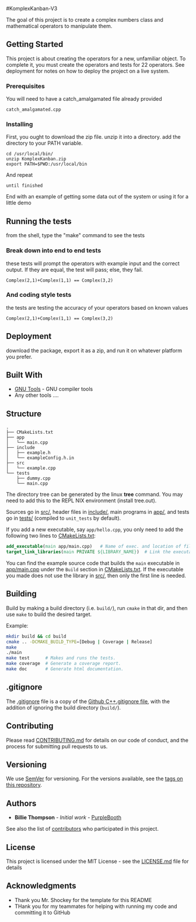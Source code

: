 #KomplexKanban-V3

The goal of this project is to create a complex numbers class and mathematical operators to manipulate them.
## Getting Started

This project is about creating the operators for a new, unfamiliar object. To complete it, you must create the operators and tests for 22 operators. See deployment for notes on how to deploy the project on a live system.

### Prerequisites
You will need to have a catch_amalgamated file already provided 
```
catch_amalgamated.cpp
```

### Installing

First, you ought to download the zip file. unzip it into a directory. add the directory to your PATH variable.

```
cd /usr/local/bin/
unzip KomplexKanban.zip
export PATH=$PWD:/usr/local/bin
```

And repeat

```
until finished
```

End with an example of getting some data out of the system or using it for a little demo

## Running the tests

from the shell, type the "make" command to see the tests

### Break down into end to end tests

these tests will prompt the operators with example input and the correct output. If they are equal, the test will pass; else, they fail.
```
Complex(2,1)+Complex(1,1) == Complex(3,2)
```

### And coding style tests

the tests are testing the accuracy of your operators based on known values
```
Complex(2,1)+Complex(1,1) == Complex(3,2)
```

## Deployment

download the package, export it as a zip, and run it on whatever platform you prefer.

## Built With

* [GNU Tools](https://www.gnu.org/software/gcc/) - GNU compiler tools
* Any other tools ....


## Structure
``` text
.
├── CMakeLists.txt
├── app
│   └── main.cpp
├── include
│   ├── example.h
│   └── exampleConfig.h.in
├── src
│   └── example.cpp
└── tests
    ├── dummy.cpp
    └── main.cpp
```
The directory tree can be generated by the linux **tree** command.  You may need to add this to the REPL NIX environment (install tree.out).

Sources go in [src/](src/), header files in [include/](include/), main programs in [app/](app), and
tests go in [tests/](tests/) (compiled to `unit_tests` by default).

If you add a new executable, say `app/hello.cpp`, you only need to add the following two lines to [CMakeLists.txt](CMakeLists.txt):

```cmake
add_executable(main app/main.cpp)   # Name of exec. and location of file.
target_link_libraries(main PRIVATE ${LIBRARY_NAME})  # Link the executable to lib built from src/*.cpp (if it uses it).
```

You can find the example source code that builds the `main` executable in [app/main.cpp](app/main.cpp) under the `Build` section in [CMakeLists.txt](CMakeLists.txt).
If the executable you made does not use the library in [src/](src), then only the first line is needed.



## Building

Build by making a build directory (i.e. `build/`), run `cmake` in that dir, and then use `make` to build the desired target.

Example:

```bash
mkdir build && cd build
cmake .. -DCMAKE_BUILD_TYPE=[Debug | Coverage | Release]
make
./main
make test      # Makes and runs the tests.
make coverage  # Generate a coverage report.
make doc       # Generate html documentation.
```

## .gitignore

The [.gitignore](.gitignore) file is a copy of the [Github C++.gitignore file](https://github.com/github/gitignore/blob/master/C%2B%2B.gitignore),
with the addition of ignoring the build directory (`build/`).



## Contributing

Please read [CONTRIBUTING.md](https://gist.github.com/PurpleBooth/b24679402957c63ec426) for details on our code of conduct, and the process for submitting pull requests to us.

## Versioning

We use [SemVer](http://semver.org/) for versioning. For the versions available, see the [tags on this repository](https://github.com/your/project/tags). 

## Authors

* **Billie Thompson** - *Initial work* - [PurpleBooth](https://github.com/PurpleBooth)

See also the list of [contributors](https://github.com/your/project/contributors) who participated in this project.

## License

This project is licensed under the MIT License - see the [LICENSE.md](LICENSE.md) file for details

## Acknowledgments

* Thank you Mr. Shockey for the template for this README
* THank you for my teammates for helping with running my code and committing it to GitHub
